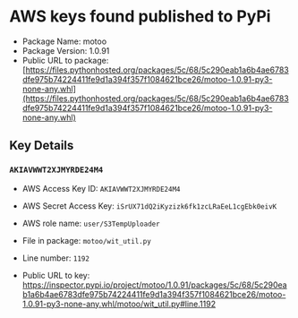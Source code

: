 # AWS keys found published to PyPi

* Package Name: motoo
* Package Version: 1.0.91
* Public URL to package: [https://files.pythonhosted.org/packages/5c/68/5c290eab1a6b4ae6783dfe975b74224411fe9d1a394f357f1084621bce26/motoo-1.0.91-py3-none-any.whl](https://files.pythonhosted.org/packages/5c/68/5c290eab1a6b4ae6783dfe975b74224411fe9d1a394f357f1084621bce26/motoo-1.0.91-py3-none-any.whl)

## Key Details

### `AKIAVWWT2XJMYRDE24M4`

* AWS Access Key ID: `AKIAVWWT2XJMYRDE24M4`
* AWS Secret Access Key: `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` 
* AWS role name: `user/S3TempUploader`
* File in package: `motoo/wit_util.py`
* Line number: `1192`

* Public URL to key: https://inspector.pypi.io/project/motoo/1.0.91/packages/5c/68/5c290eab1a6b4ae6783dfe975b74224411fe9d1a394f357f1084621bce26/motoo-1.0.91-py3-none-any.whl/motoo/wit_util.py#line.1192


